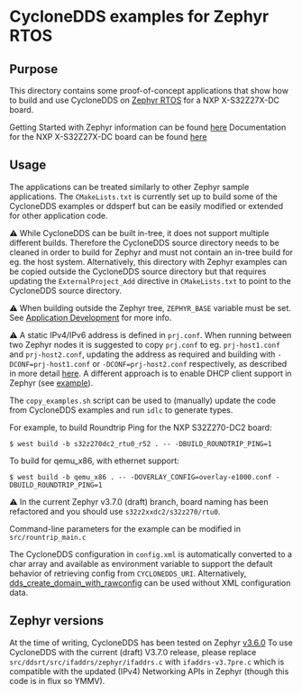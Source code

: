 # CycloneDDS examples for Zephyr RTOS

## Purpose
This directory contains some proof-of-concept applications that show how to build and use CycloneDDS on [Zephyr RTOS](https://www.zephyrproject.org) for a NXP X-S32Z27X-DC board.


Getting Started with Zephyr information can be found [here](https://docs.zephyrproject.org/3.6.0/develop/getting_started/index.html)
Documentation for the NXP X-S32Z27X-DC board can be found [here](https://docs.zephyrproject.org/3.6.0/boards/arm/s32z270dc2_r52/doc/index.html)

## Usage
The applications can be treated similarly to other Zephyr sample applications.
The `CMakeLists.txt` is currently set up to build some of the CycloneDDS examples or ddsperf but can be easily modified or extended for other application code.

:warning: While CycloneDDS can be built in-tree, it does not support multiple different builds. Therefore the CycloneDDS source directory needs to be cleaned in order to build for Zephyr and must not contain an in-tree build for eg. the host system. Alternatively, this directory with Zephyr examples can be copied outside the CycloneDDS source directory but that requires updating the `ExternalProject_Add` directive in `CMakeLists.txt` to point to the CycloneDDS source directory.

:warning: When building outside the Zephyr tree, `ZEPHYR_BASE` variable must be set. See [Application Development](https://docs.zephyrproject.org/3.6.0/develop/application/index.html) for more info.

:warning: A static IPv4/IPv6 address is defined in `prj.conf`. When running between two Zephyr nodes it is suggested to copy `prj.conf` to eg. `prj-host1.conf` and `prj-host2.conf`, updating the address as required and building with `-DCONF=prj-host1.conf` or `-DCONF=prj-host2.conf` respectively, as described in more detail [here](https://docs.zephyrproject.org/3.6.0/samples/net/eth_native_posix/README.html). A different approach is to enable DHCP client support in Zephyr (see [example](https://docs.zephyrproject.org/3.6.0/samples/net/dhcpv4_client/README.html)).

The `copy_examples.sh` script can be used to (manually) update the code from CycloneDDS examples and run `idlc` to generate types.

For example, to build Roundtrip Ping for the NXP S32Z270-DC2 board:
```
$ west build -b s32z270dc2_rtu0_r52 . -- -DBUILD_ROUNDTRIP_PING=1
```
To build for qemu_x86, with ethernet support:
```
$ west build -b qemu_x86 . -- -DOVERLAY_CONFIG=overlay-e1000.conf -DBUILD_ROUNDTRIP_PING=1
```
:warning: In the current Zephyr v3.7.0 (draft) branch, board naming has been refactored and you should use `s32z2xxdc2/s32z270/rtu0`.

Command-line parameters for the example can be modified in `src/rountrip_main.c`

The CycloneDDS configuration in `config.xml` is automatically converted to a char array and available as environment variable to support the default behavior of retrieving config from `CYCLONEDDS_URI`.
Alternatively, [dds_create_domain_with_rawconfig](https://cyclonedds.io/docs/cyclonedds/latest/api/domain.html?#c.dds_create_domain_with_rawconfig) can be used without XML configuration data.

## Zephyr versions
At the time of writing, CycloneDDS has been tested on Zephyr [v3.6.0](https://github.com/zephyrproject-rtos/zephyr/releases/tag/v3.6.0)
To use CycloneDDS with the current (draft) V3.7.0 release, please replace `src/ddsrt/src/ifaddrs/zephyr/ifaddrs.c` with `ifaddrs-v3.7pre.c` which is compatible with the updated (IPv4) Networking APIs in Zephyr (though this code is in flux so YMMV).
